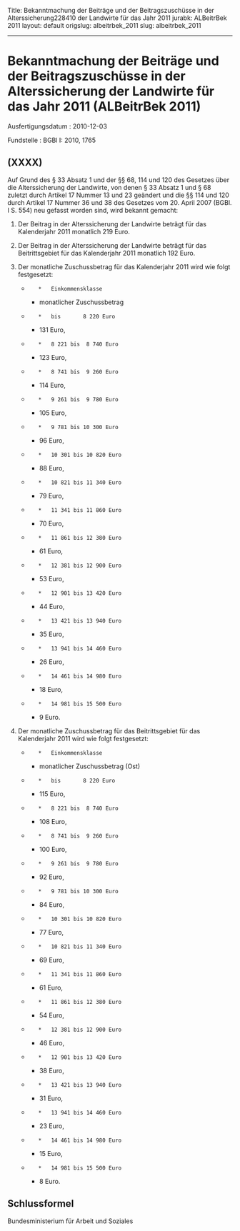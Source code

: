 Title: Bekanntmachung der Beiträge und der Beitragszuschüsse in der Alterssicherung228410
  der Landwirte für das Jahr 2011
jurabk: ALBeitrBek 2011
layout: default
origslug: albeitrbek_2011
slug: albeitrbek_2011

---

# Bekanntmachung der Beiträge und der Beitragszuschüsse in der Alterssicherung der Landwirte für das Jahr 2011 (ALBeitrBek 2011)

Ausfertigungsdatum
:   2010-12-03

Fundstelle
:   BGBl I: 2010, 1765


## (XXXX)

Auf Grund des § 33 Absatz 1 und der §§ 68, 114 und 120 des Gesetzes
über die Alterssicherung der Landwirte, von denen § 33 Absatz 1 und §
68 zuletzt durch Artikel 17 Nummer 13 und 23 geändert und die §§ 114
und 120 durch Artikel 17 Nummer 36 und 38 des Gesetzes vom 20. April
2007 (BGBl. I S. 554) neu gefasst worden sind, wird bekannt gemacht:


1.  Der Beitrag in der Alterssicherung der Landwirte beträgt für das
    Kalenderjahr 2011 monatlich 219 Euro.


2.  Der Beitrag in der Alterssicherung der Landwirte beträgt für das
    Beitrittsgebiet für das Kalenderjahr 2011 monatlich 192 Euro.


3.  Der monatliche Zuschussbetrag für das Kalenderjahr 2011 wird wie folgt
    festgesetzt:

    *        *   Einkommensklasse

        *   monatlicher
            Zuschussbetrag


    *        *   bis       8 220 Euro

        *   131 Euro,


    *        *   8 221 bis  8 740 Euro

        *   123 Euro,


    *        *   8 741 bis  9 260 Euro

        *   114 Euro,


    *        *   9 261 bis  9 780 Euro

        *   105 Euro,


    *        *   9 781 bis 10 300 Euro

        *   96 Euro,


    *        *   10 301 bis 10 820 Euro

        *   88 Euro,


    *        *   10 821 bis 11 340 Euro

        *   79 Euro,


    *        *   11 341 bis 11 860 Euro

        *   70 Euro,


    *        *   11 861 bis 12 380 Euro

        *   61 Euro,


    *        *   12 381 bis 12 900 Euro

        *   53 Euro,


    *        *   12 901 bis 13 420 Euro

        *   44 Euro,


    *        *   13 421 bis 13 940 Euro

        *   35 Euro,


    *        *   13 941 bis 14 460 Euro

        *   26 Euro,


    *        *   14 461 bis 14 980 Euro

        *   18 Euro,


    *        *   14 981 bis 15 500 Euro

        *   9 Euro.





4.  Der monatliche Zuschussbetrag für das Beitrittsgebiet für das
    Kalenderjahr 2011 wird wie folgt festgesetzt:

    *        *   Einkommensklasse

        *   monatlicher
            Zuschussbetrag
            (Ost)


    *        *   bis       8 220 Euro

        *   115 Euro,


    *        *   8 221 bis  8 740 Euro

        *   108 Euro,


    *        *   8 741 bis  9 260 Euro

        *   100 Euro,


    *        *   9 261 bis  9 780 Euro

        *   92 Euro,


    *        *   9 781 bis 10 300 Euro

        *   84 Euro,


    *        *   10 301 bis 10 820 Euro

        *   77 Euro,


    *        *   10 821 bis 11 340 Euro

        *   69 Euro,


    *        *   11 341 bis 11 860 Euro

        *   61 Euro,


    *        *   11 861 bis 12 380 Euro

        *   54 Euro,


    *        *   12 381 bis 12 900 Euro

        *   46 Euro,


    *        *   12 901 bis 13 420 Euro

        *   38 Euro,


    *        *   13 421 bis 13 940 Euro

        *   31 Euro,


    *        *   13 941 bis 14 460 Euro

        *   23 Euro,


    *        *   14 461 bis 14 980 Euro

        *   15 Euro,


    *        *   14 981 bis 15 500 Euro

        *   8 Euro.








## Schlussformel

Bundesministerium für Arbeit und Soziales

